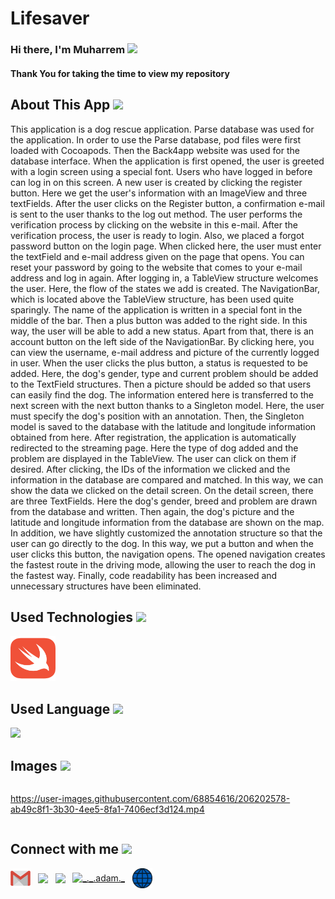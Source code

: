 # Lifesaver
### Hi there, I'm Muharrem <img src = "https://raw.githubusercontent.com/MartinHeinz/MartinHeinz/master/wave.gif" width = "42"> 
#### Thank You for taking the time to view my repository 

## <h2> About This App <img src = "https://c.tenor.com/JsoERRQcZqYAAAAi/thumbs-up-joypixels.gif" width = "42"></h2>
This application is a dog rescue application. Parse database was used for the application. In order to use the Parse database, pod files were first loaded with Cocoapods. Then the Back4app website was used for the database interface. When the application is first opened, the user is greeted with a login screen using a special font. Users who have logged in before can log in on this screen. A new user is created by clicking the register button. Here we get the user's information with an ImageView and three textFields. After the user clicks on the Register button, a confirmation e-mail is sent to the user thanks to the log out method. The user performs the verification process by clicking on the website in this e-mail. After the verification process, the user is ready to login. Also, we placed a forgot password button on the login page. When clicked here, the user must enter the textField and e-mail address given on the page that opens. You can reset your password by going to the website that comes to your e-mail address and log in again. After logging in, a TableView structure welcomes the user. Here, the flow of the states we add is created. The NavigationBar, which is located above the TableView structure, has been used quite sparingly. The name of the application is written in a special font in the middle of the bar. Then a plus button was added to the right side. In this way, the user will be able to add a new status. Apart from that, there is an account button on the left side of the NavigationBar. By clicking here, you can view the username, e-mail address and picture of the currently logged in user. When the user clicks the plus button, a status is requested to be added. Here, the dog's gender, type and current problem should be added to the TextField structures. Then a picture should be added so that users can easily find the dog. The information entered here is transferred to the next screen with the next button thanks to a Singleton model. Here, the user must specify the dog's position with an annotation. Then, the Singleton model is saved to the database with the latitude and longitude information obtained from here. After registration, the application is automatically redirected to the streaming page. Here the type of dog added and the problem are displayed in the TableView. The user can click on them if desired. After clicking, the IDs of the information we clicked and the information in the database are compared and matched. In this way, we can show the data we clicked on the detail screen. On the detail screen, there are three TextFields. Here the dog's gender, breed and problem are drawn from the database and written. Then again, the dog's picture and the latitude and longitude information from the database are shown on the map. In addition, we have slightly customized the annotation structure so that the user can go directly to the dog. In this way, we put a button and when the user clicks this button, the navigation opens. The opened navigation creates the fastest route in the driving mode, allowing the user to reach the dog in the fastest way. Finally, code readability has been increased and unnecessary structures have been eliminated.

<h2> Used Technologies <img src = "https://media2.giphy.com/media/QssGEmpkyEOhBCb7e1/giphy.gif?cid=ecf05e47a0n3gi1bfqntqmob8g9aid1oyj2wr3ds3mg700bl&rid=giphy.gif" width = "42"> </h2>
<div class="row">
      <div class="column">
<img width ='72px' src 
     ='https://raw.githubusercontent.com/MuharremKoroglu/MuharremKoroglu/main/swift-icon.svg'>
  </div>
</div>

<h2> Used Language <img src = "https://media.giphy.com/media/Zd6jPg8hcp4Q3vrvjo/giphy.gif" width = "42"> </h2>
<div class="row">
      <div class="column">
<img width ='82px' src 
     ='https://upload.wikimedia.org/wikipedia/commons/a/a5/Flag_of_the_United_Kingdom_%281-2%29.svg'>
  </div>
</div>

<h2> Images <img src = "https://media2.giphy.com/media/psneItdLMpWy36ejfA/source.gif" width = "62"> </h2>
  <div class="column">



https://user-images.githubusercontent.com/68854616/206202578-ab49c8f1-3b30-4ee5-8fa1-7406ecf3d124.mp4





  </div>
<h2> Connect with me <img src='https://raw.githubusercontent.com/ShahriarShafin/ShahriarShafin/main/Assets/handshake.gif' width="100"> </h2>
<a href = 'mailto:muharremkoroglu245@gmail.com'> <img align="center" width = '32px' align= 'center' src="https://raw.githubusercontent.com/MuharremKoroglu/MuharremKoroglu/main/gmail-logo-2561.svg"/></a> &nbsp;
<a href = 'https://www.linkedin.com/in/muharremkoroglu/'> <img align="center" width = '32px' align= 'center' src="https://raw.githubusercontent.com/rahulbanerjee26/githubAboutMeGenerator/main/icons/linked-in-alt.svg"/></a> &nbsp;
<a href = 'https://muharremkoroglu.medium.com/'> <img align="center" width = '32px' align= 'center' src="https://raw.githubusercontent.com/rahulbanerjee26/githubAboutMeGenerator/main/icons/medium.svg"/></a> &nbsp;
<a href="https://www.instagram.com/m.koroglu99/" target="blank"><img align="center" src="https://raw.githubusercontent.com/rahuldkjain/github-profile-readme-generator/master/src/images/icons/Social/instagram.svg" alt="_._.adam._"  width="32px" align= 'center' /></a> &nbsp;
<a href = 'https://synta-x.com/'> <img align="center" width = '32px' align= 'center' src="https://raw.githubusercontent.com/MuharremKoroglu/MuharremKoroglu/main/internet-svgrepo-com%20(2).svg"/></a> &nbsp;



















